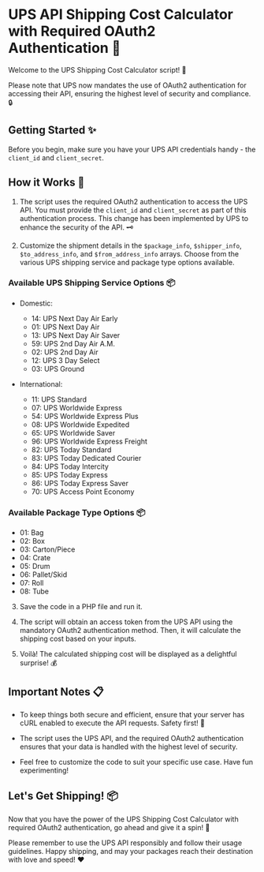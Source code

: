 # UPS API Shipping Cost Calculator with Required OAuth2 Authentication 🚀

Welcome to the UPS Shipping Cost Calculator script! 🚀

Please note that UPS now mandates the use of OAuth2 authentication for accessing their API, ensuring the highest level of security and compliance. 🔒

## Getting Started ✨

Before you begin, make sure you have your UPS API credentials handy - the `client_id` and `client_secret`.

## How it Works 🔧

1. The script uses the required OAuth2 authentication to access the UPS API. You must provide the `client_id` and `client_secret` as part of this authentication process. This change has been implemented by UPS to enhance the security of the API. 🗝️

2. Customize the shipment details in the `$package_info`, `$shipper_info`, `$to_address_info`, and `$from_address_info` arrays. Choose from the various UPS shipping service and package type options available.

### Available UPS Shipping Service Options 📦

- Domestic:
  - 14: UPS Next Day Air Early
  - 01: UPS Next Day Air
  - 13: UPS Next Day Air Saver
  - 59: UPS 2nd Day Air A.M.
  - 02: UPS 2nd Day Air
  - 12: UPS 3 Day Select
  - 03: UPS Ground

- International:
  - 11: UPS Standard
  - 07: UPS Worldwide Express
  - 54: UPS Worldwide Express Plus
  - 08: UPS Worldwide Expedited
  - 65: UPS Worldwide Saver
  - 96: UPS Worldwide Express Freight
  - 82: UPS Today Standard
  - 83: UPS Today Dedicated Courier
  - 84: UPS Today Intercity
  - 85: UPS Today Express
  - 86: UPS Today Express Saver
  - 70: UPS Access Point Economy

### Available Package Type Options 📦

- 01: Bag
- 02: Box
- 03: Carton/Piece
- 04: Crate
- 05: Drum
- 06: Pallet/Skid
- 07: Roll
- 08: Tube

3. Save the code in a PHP file and run it.

4. The script will obtain an access token from the UPS API using the mandatory OAuth2 authentication method. Then, it will calculate the shipping cost based on your inputs.

5. Voilà! The calculated shipping cost will be displayed as a delightful surprise! 💰

## Important Notes 📋

- To keep things both secure and efficient, ensure that your server has cURL enabled to execute the API requests. Safety first! 🔐

- The script uses the UPS API, and the required OAuth2 authentication ensures that your data is handled with the highest level of security.

- Feel free to customize the code to suit your specific use case. Have fun experimenting!

## Let's Get Shipping! 📦

Now that you have the power of the UPS Shipping Cost Calculator with required OAuth2 authentication, go ahead and give it a spin! 💫

Please remember to use the UPS API responsibly and follow their usage guidelines. Happy shipping, and may your packages reach their destination with love and speed! ❤️
